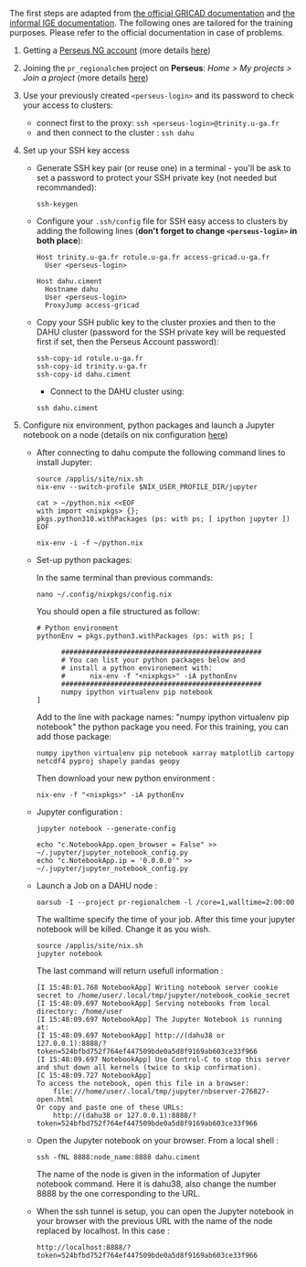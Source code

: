 The first steps are adapted from [the official GRICAD documentation](https://gricad-doc.univ-grenoble-alpes.fr/en/hpc/connexion/) and [the informal IGE documentation](https://github.com/ige-calcul/public-docs/blob/main/clusters/Gricad/dahu.md). The following ones are tailored for the training purposes. Please refer to the official documentation in case of problems.

1. Getting a [Perseus NG account](https://perseus.univ-grenoble-alpes.fr/) (more details [here](https://gricad-doc.univ-grenoble-alpes.fr/en/services/perseus-ng/account/))

2. Joining the `pr_regionalchem` project on **Perseus**: *Home > My projects > Join a project* (more details [here](https://gricad-doc.univ-grenoble-alpes.fr/en/services/perseus-ng/project/))

3. Use your previously created `<perseus-login>` and its password to check your access to clusters:
    - connect first to the proxy: `ssh <perseus-login>@trinity.u-ga.fr`
    - and then connect to the cluster : `ssh dahu`


4. Set up your SSH key access
    - Generate SSH key pair (or reuse one) in a terminal - you'll be ask to set a password to protect your SSH private key (not needed but recommanded):
      ```
      ssh-keygen
      ```

    - Configure your `.ssh/config` file for SSH easy access to clusters by adding the following lines (**don't forget to change `<perseus-login>` in both place**):
      ```
      Host trinity.u-ga.fr rotule.u-ga.fr access-gricad.u-ga.fr
        User <perseus-login>

      Host dahu.ciment
        Hostname dahu
        User <perseus-login>
        ProxyJump access-gricad
      ```

    - Copy your SSH public key to the cluster proxies and then to the DAHU cluster (password for the SSH private key will be requested first if set, then the Perseus Account password):
      ```
      ssh-copy-id rotule.u-ga.fr
      ssh-copy-id trinity.u-ga.fr
      ssh-copy-id dahu.ciment
      ```

      - Connect to the DAHU cluster using:
      ```
      ssh dahu.ciment
      ```

5. Configure nix environment, python packages and launch a Jupyter notebook on a node (details on nix configuration [here](https://gricad-doc.univ-grenoble-alpes.fr/en/hpc/softenv/nix/))
    - After connecting to dahu compute the following command lines to install Jupyter:
      ```
      source /applis/site/nix.sh
      nix-env --switch-profile $NIX_USER_PROFILE_DIR/jupyter
      ```
      ```
      cat > ~/python.nix <<EOF
      with import <nixpkgs> {};
      pkgs.python310.withPackages (ps: with ps; [ ipython jupyter ])
      EOF
      ```
      ```
      nix-env -i -f ~/python.nix
      ```

    - Set-up python packages:

      In the same terminal than previous commands:
      ```
      nano ~/.config/nixpkgs/config.nix
      ```
      You should open a file structured as follow:
      ```
      # Python environment
      pythonEnv = pkgs.python3.withPackages (ps: with ps; [

            #################################################
            # You can list your python packages below and
            # install a python environement with:
            #      nix-env -f "<nixpkgs>" -iA pythonEnv
            #################################################
            numpy ipython virtualenv pip notebook
      ]
      ```
      Add to the line with package names: "numpy ipython virtualenv pip notebook" the python package you need. For this training, you can add those package:
      ```
      numpy ipython virtualenv pip notebook xarray matplotlib cartopy netcdf4 pyproj shapely pandas geopy
      ```
      Then download your new python environment :
      ```
      nix-env -f "<nixpkgs>" -iA pythonEnv
      ```

    - Jupyter configuration :
      ```
      jupyter notebook --generate-config
      ```
      ```
      echo "c.NotebookApp.open_browser = False" >> ~/.jupyter/jupyter_notebook_config.py
      echo "c.NotebookApp.ip = '0.0.0.0'" >> ~/.jupyter/jupyter_notebook_config.py
      ```
    - Launch a Job on a DAHU node :
      ```
      oarsub -I --project pr-regionalchem -l /core=1,walltime=2:00:00
      ```
      The walltime specify the time of your job. After this time your jupyter notebook will be killed. Change it as you wish.
      ```
      source /applis/site/nix.sh
      jupyter notebook
      ```
      The last command will return usefull information :
      ```
      [I 15:48:01.768 NotebookApp] Writing notebook server cookie secret to /home/user/.local/tmp/jupyter/notebook_cookie_secret
      [I 15:48:09.697 NotebookApp] Serving notebooks from local directory: /home/user
      [I 15:48:09.697 NotebookApp] The Jupyter Notebook is running at:
      [I 15:48:09.697 NotebookApp] http://(dahu38 or 127.0.0.1):8888/?token=524bfbd752f764ef447509bde0a5d8f9169ab603ce33f966
      [I 15:48:09.697 NotebookApp] Use Control-C to stop this server and shut down all kernels (twice to skip confirmation).
      [C 15:48:09.727 NotebookApp]
      To access the notebook, open this file in a browser:
          file:///home/user/.local/tmp/jupyter/nbserver-276827-open.html
      Or copy and paste one of these URLs:
          http://(dahu38 or 127.0.0.1):8888/?token=524bfbd752f764ef447509bde0a5d8f9169ab603ce33f966
      ```
    - Open the Jupyter notebook on your browser. From a local shell :
      ```
      ssh -fNL 8888:node_name:8888 dahu.ciment
      ```
      The name of the node is given in the information of Jupyter notebook command. Here it is dahu38, also change the number 8888 by the one corresponding to the URL.
    - When the ssh tunnel is setup, you can open the Jupyter notebook in your browser with the previous URL with the name of the node replaced by localhost. In this case :
      ```
      http://localhost:8888/?token=524bfbd752f764ef447509bde0a5d8f9169ab603ce33f966
      ```
